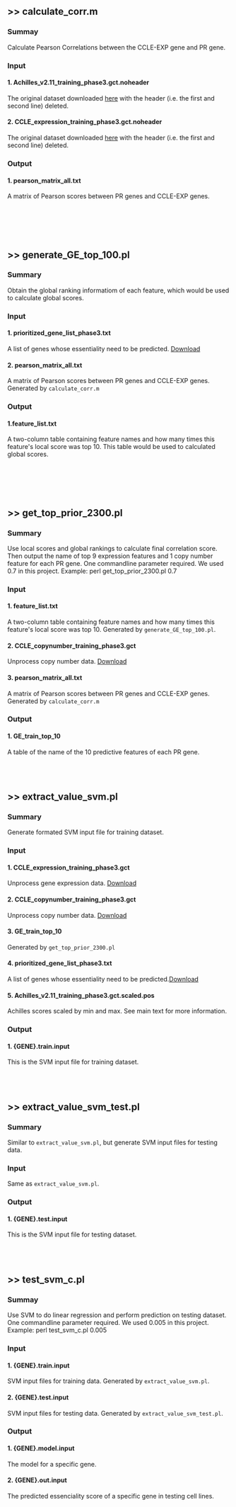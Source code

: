 ## >> calculate_corr.m
### Summay
Calculate Pearson Correlations between the CCLE-EXP gene and PR gene.
### Input
#### 1. Achilles_v2.11_training_phase3.gct.noheader
The original dataset downloaded [here](https://www.synapse.org/#!Synapse:syn2384331/wiki/62825) with the header (i.e. the first and second line) deleted. 
#### 2. CCLE_expression_training_phase3.gct.noheader
The original dataset downloaded [here](https://www.synapse.org/#!Synapse:syn2384331/wiki/62825) with the header (i.e. the first and second line) deleted. 
### Output 
#### 1. pearson_matrix_all.txt
A matrix of Pearson scores between PR genes and CCLE-EXP genes. 

<br><br><br><br>
## >> generate_GE_top_100.pl
### Summary
Obtain the global ranking informatiom of each feature, which would be used to calculate global scores.
### Input
#### 1. prioritized_gene_list_phase3.txt
A list of genes whose essentiality need to be predicted. [Download](https://www.synapse.org/#!Synapse:syn2384331/wiki/62825)
#### 2. pearson_matrix_all.txt
A matrix of Pearson scores between PR genes and CCLE-EXP genes. Generated by `calculate_corr.m` 

### Output
#### 1.feature_list.txt
A two-column table containing feature names and how many times this feature's local score was top 10. This table would be used to calculated global scores.

<br><br><br><br>
## >> get_top_prior_2300.pl
### Summary
Use local scores and global rankings to calculate final correlation score. Then output the name of top 9 expression features and 1 copy number feature for each PR gene. One commandline parameter required. We used 0.7 in this project. 
Example: perl get_top_prior_2300.pl 0.7 
 
### Input
#### 1. feature_list.txt
A two-column table containing feature names and how many times this feature's local score was top 10. Generated by `generate_GE_top_100.pl`.

#### 2. CCLE_copynumber_training_phase3.gct
Unprocess copy number data. [Download](https://www.synapse.org/#!Synapse:syn2384331/wiki/62825)
#### 3. pearson_matrix_all.txt
A matrix of Pearson scores between PR genes and CCLE-EXP genes. Generated by `calculate_corr.m` 

### Output
#### 1. GE_train_top_10
A table of the name of the 10 predictive features of each PR gene.
<br><br><br><br>
## >> extract_value_svm.pl
### Summary
Generate formated SVM input file for training dataset.
### Input
#### 1. CCLE_expression_training_phase3.gct
Unprocess gene expression data. [Download](https://www.synapse.org/#!Synapse:syn2384331/wiki/62825)
#### 2. CCLE_copynumber_training_phase3.gct
Unprocess copy number data. [Download](https://www.synapse.org/#!Synapse:syn2384331/wiki/62825)
#### 3. GE_train_top_10
Generated by `get_top_prior_2300.pl`
#### 4. prioritized_gene_list_phase3.txt
A list of genes whose essentiality need to be predicted.[Download](https://www.synapse.org/#!Synapse:syn2384331/wiki/62825)
#### 5. Achilles_v2.11_training_phase3.gct.scaled.pos
Achilles scores scaled by min and max. See main text for more information.
### Output
#### 1. {GENE}.train.input
This is the SVM input file for training dataset.
<br><br><br><br>
## >> extract_value_svm_test.pl
### Summary
Similar to `extract_value_svm.pl`, but generate SVM input files for testing data.
### Input
Same as `extract_value_svm.pl`.
### Output
#### 1. {GENE}.test.input
This is the SVM input file for testing dataset.
<br><br><br><br>
## >> test_svm_c.pl
### Summay
Use SVM to do linear regression and perform prediction on testing dataset. One commandline parameter required. We used 0.005 in this project. 
Example: perl test_svm_c.pl 0.005 
### Input
#### 1. {GENE}.train.input
SVM input files for training data. Generated by `extract_value_svm.pl`.
#### 2. {GENE}.test.input
SVM input files for testing data. Generated by `extract_value_svm_test.pl`.
### Output
#### 1. {GENE}.model.input
The model for a specific gene.
#### 2. {GENE}.out.input
The predicted essenciality score of a specific gene in testing cell lines.

